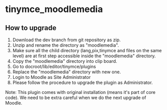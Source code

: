 # tinymce_moodlemedia

How to upgrade
--------------
1. Download the dev branch from git repository as zip.
2. Unzip and rename the directory as "moodlemedia".
3. Make sure all the child directory (lang,pix,tinymce and files on the same level) are at first step accessible inside the "moodlemedia" directory.
4. Copy the "moodlemedia" directory into clip board.
5. Go to docroot/lib/editor/tinymce/plugins
6. Replace the "moodlemedia" directory with new one.
7. Login to Moodle as Site Administrator
8. Please follow the procedure to upgrade the plugin as Administrator.

Note: This plugin comes with original installation (means it's part of core code). We need to be extra careful when we do the next upgrade of Moodle.



